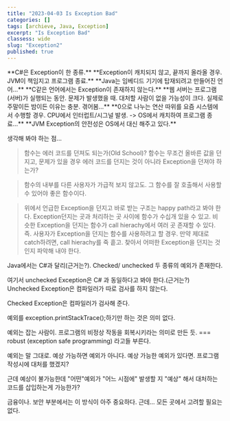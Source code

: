 ```yaml
---
title: "2023-04-03 Is Exception Bad"
categories: []
tags: [archieve, Java, Exception]
excerpt: "Is Exception Bad"
classess: wide
slug: "Exception2"
published: true
---
```


<div class="notice" markdown="1">
**C#은 Exception이 한 종류.**
**Exception이 캐치되지 않고, 끝까지 올라올 경우. JVM이 책임지고 프로그램 종료.**
**Java는 임베디드 기기에 탑재되려고 만들어진 언어...**
**C같은 언어에서는 Exception이 존재하지 않는다.**
**웹 서버는 프로그램(서버)가 실행되는 동안. 문제가 발생했을 때. 대처할 사람이 없을 가능성이 크다. 실제로 주말이든 밤이든 이유는 충분. 겪어봄...**
**0으로 나누는 연산 따위를 요즘 시스템에서 수행할 경우. CPU에서 인터럽트/시그널 발생. -> OS에서 캐치하여 프로그램 종료...**
**JVM Exception의 안전성은 OS에서 대신 해주고 있다.**
</div>


생각해 봐야 하는 점...
> 함수는 에러 코드를 던져도 되는가(Old School)? 함수는 무조건 올바른 값을 던지고, 문제가 있을 경우 에러 코드를 던지는 것이 아니라 Exception을 던져야 하는가?


> 함수의 내부를 다른 사용자가 가급적 보지 않고도. 그 함수를 잘 호출해서 사용할 수 있어야 좋은 함수이다.


> 위에서 언급한 Exception을 던지고 바로 받는 구조는 happy path라고 봐야 한다. Exception던지는 곳과 처리하는 곳 사이에 함수가 수십개 있을 수 있고. 비슷한 Exception을 던지는 함수가 call hierachy에서 여러 곳 존재할 수 있다. 즉. 사용자가 Exception을 던지는 함수를 사용하려고 할 경우. 만약 제대로 catch하려면, call hierachy를 죽 흩고. 찾아서 어떠한 Exception을 던지는 것인지 파악해 내야 한다.


Java에서는 C#과 달리(근거는?). Checked/ unchecked 두 종류의 예외가 존재한다. 


여기서 unchecked Exception은 C# 과 동일하다고 봐야 한다.(근거는?) Unchecked Exception은 컴파일러가 따로 검사를 하지 않는다.


Checked Exception은 컴파일러가 검사해 준다. 


예외를 exception.printStackTrace();하기만 하는 것은 의미 없다.


예외는 잡는 사람이. 프로그램의 비정상 작동을 회복시키라는 의미로 만든 듯. === robust (exception safe programming) 라고들 부른다.


예외는 말 그대로. 예상 가능하면 예외가 아니다. 예상 가능한 예외가 있다면. 프로그램 작성시에 대처를 했겠지?


근데 예상이 불가능한데 "어떤"예외가 "어느 시점에" 발생할 지 "예상" 해서 대처하는 코드를 삽입하는게 가능한가?


금융이나. 보안 부분에서는 이 방식이 아주 중요하다. 근데... 모든 곳에서 고려할 필요는 없다.

